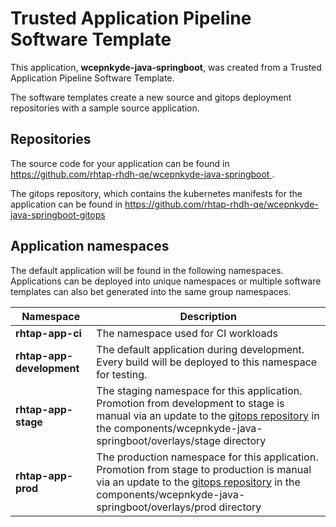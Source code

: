# Trusted Application Pipeline Software Template

This application, **wcepnkyde-java-springboot**, was created from a Trusted Application Pipeline Software Template.

The software templates create a new source and gitops deployment repositories with a sample source application. 

## Repositories

The source code for your application can be found in [https://github.com/rhtap-rhdh-qe/wcepnkyde-java-springboot ](https://github.com/rhtap-rhdh-qe/wcepnkyde-java-springboot ).
 
The gitops repository, which contains the kubernetes manifests for the application can be found in 
[https://github.com/rhtap-rhdh-qe/wcepnkyde-java-springboot-gitops ](https://github.com/rhtap-rhdh-qe/wcepnkyde-java-springboot-gitops ) 

## Application namespaces 

The default application will be found in the following namespaces. Applications can be deployed into unique namespaces or multiple software templates can also bet generated into the same group namespaces.  

|  Namespace   |  Description   |  
| -------- | -------- |
| **rhtap-app-ci** | The namespace used for CI workloads |
| **rhtap-app-development** | The default application during development. Every build will be deployed to this namespace for testing. |
| **rhtap-app-stage** | The staging namespace for this application. Promotion from development to stage is manual via an update to the [gitops repository](https://github.com/rhtap-rhdh-qe/wcepnkyde-java-springboot-gitops ) in the components/wcepnkyde-java-springboot/overlays/stage directory |
| **rhtap-app-prod** | The production namespace for this application. Promotion from stage to production is manual via an update to the [gitops repository](https://github.com/rhtap-rhdh-qe/wcepnkyde-java-springboot-gitops ) in the components/wcepnkyde-java-springboot/overlays/prod directory |